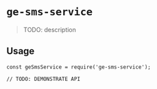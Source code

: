 # `ge-sms-service`

> TODO: description

## Usage

```
const geSmsService = require('ge-sms-service');

// TODO: DEMONSTRATE API
```
